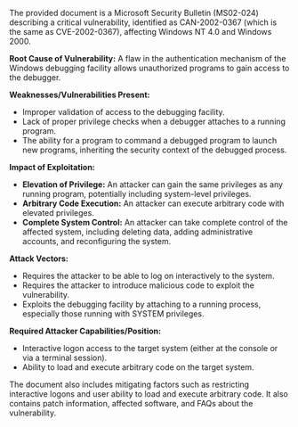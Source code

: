 The provided document is a Microsoft Security Bulletin (MS02-024) describing a critical vulnerability, identified as CAN-2002-0367 (which is the same as CVE-2002-0367), affecting Windows NT 4.0 and Windows 2000.

**Root Cause of Vulnerability:**
A flaw in the authentication mechanism of the Windows debugging facility allows unauthorized programs to gain access to the debugger.

**Weaknesses/Vulnerabilities Present:**
- Improper validation of access to the debugging facility.
- Lack of proper privilege checks when a debugger attaches to a running program.
-  The ability for a program to command a debugged program to launch new programs, inheriting the security context of the debugged process.

**Impact of Exploitation:**
- **Elevation of Privilege:** An attacker can gain the same privileges as any running program, potentially including system-level privileges.
- **Arbitrary Code Execution:** An attacker can execute arbitrary code with elevated privileges.
- **Complete System Control:** An attacker can take complete control of the affected system, including deleting data, adding administrative accounts, and reconfiguring the system.

**Attack Vectors:**
- Requires the attacker to be able to log on interactively to the system.
- Requires the attacker to introduce malicious code to exploit the vulnerability.
- Exploits the debugging facility by attaching to a running process, especially those running with SYSTEM privileges.

**Required Attacker Capabilities/Position:**
- Interactive logon access to the target system (either at the console or via a terminal session).
- Ability to load and execute arbitrary code on the target system.

The document also includes mitigating factors such as restricting interactive logons and user ability to load and execute arbitrary code. It also contains patch information, affected software, and FAQs about the vulnerability.